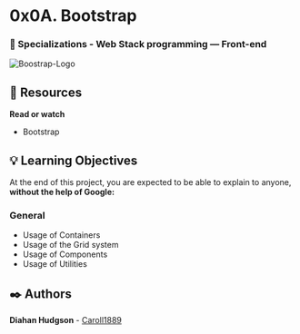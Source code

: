 # 0x0A. Bootstrap
### :open_file_folder: Specializations - Web Stack programming ― Front-end

![Boostrap-Logo](https://user-images.githubusercontent.com/51680831/92258144-fe2e2500-ee9b-11ea-9a4d-a926584efac5.png)

## :closed_book: Resources

**Read or watch**
* Bootstrap

## :bulb: Learning Objectives
At the end of this project, you are expected to be able to explain to anyone, **without the help of Google:**

### **General**

* Usage of Containers
* Usage of the Grid system
* Usage of Components
* Usage of Utilities

## :black_nib: Authors 
**Diahan Hudgson**  -  [Caroll1889](https://github.com/Caroll1889)